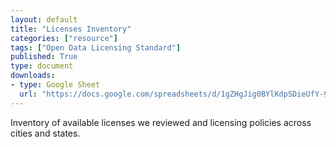 ```yaml
---
layout: default
title: "Licenses Inventory"
categories: ["resource"]
tags: ["Open Data Licensing Standard"]
published: True
type: document
downloads:
- type: Google Sheet
  url: "https://docs.google.com/spreadsheets/d/1gZHgJig0BYlKdpSDieUfY-9pS5B6Tn6l3azWM7twbPw/edit?usp=sharing"
---
```

Inventory of available licenses we reviewed and licensing policies across cities and states.
